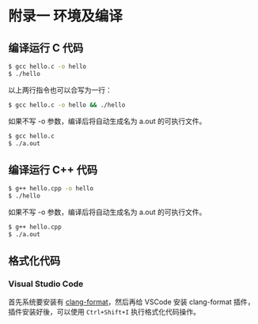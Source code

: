# 附录一 环境及编译

## 编译运行 C 代码

```bash
$ gcc hello.c -o hello
$ ./hello
```

以上两行指令也可以合写为一行：

```bash
$ gcc hello.c -o hello && ./hello
```

如果不写 -o 参数，编译后将自动生成名为 a.out 的可执行文件。

```bash
$ gcc hello.c
$ ./a.out
```

## 编译运行 C++ 代码

```bash
$ g++ hello.cpp -o hello
$ ./hello
```

如果不写 -o 参数，编译后将自动生成名为 a.out 的可执行文件。

```bash
$ g++ hello.cpp
$ ./a.out
```

## 格式化代码

### Visual Studio Code

首先系统要安装有 [clang-format](http://www.codepool.biz/vscode-format-c-code-windows-linux.html)，然后再给 VSCode 安装 clang-format 插件，插件安装好後，可以使用 `Ctrl+Shift+I` 执行格式化代码操作。

